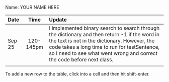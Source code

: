 Name: YOUR NAME HERE

| Date   |   Time    | Update                                                                                                                                                                                                                                                                  |
|:-------|:---------:|:------------------------------------------------------------------------------------------------------------------------------------------------------------------------------------------------------------------------------------------------------------------------|
| Sep 25 | 120-145pm | I implemented binary search to search through the dictionary and then return -1 if the word in the text is not in the dictionary. However, the code takes a long time to run for testSentence, so I need to see what went wrong and correct the code before next class. |
|        |           |                                                                                                                                                                                                                                                                         |


To add a new row to the table, click into a cell and then hit shift-enter.